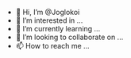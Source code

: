 - 👋 Hi, I’m @Joglokoi
- 👀 I’m interested in ...
- 🌱 I’m currently learning ...
- 💞️ I’m looking to collaborate on ...
- 📫 How to reach me ...

<!---
Joglokoi/Joglokoi is a ✨ special ✨ repository because its `README.md` (this file) appears on your GitHub profile.
You can click the Preview link to take a look at your changes.
--->
